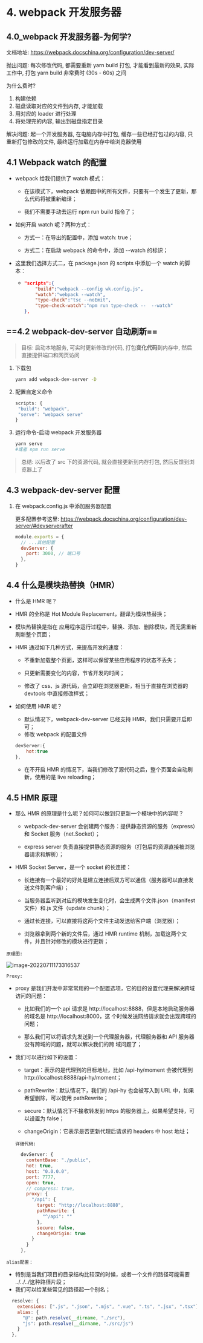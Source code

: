 # 4. webpack 开发服务器

## 4.0_webpack 开发服务器-为何学?

文档地址: https://webpack.docschina.org/configuration/dev-server/

抛出问题: 每次修改代码, 都需要重新 yarn build 打包, 才能看到最新的效果, 实际工作中, 打包 yarn build 非常费时 (30s - 60s) 之间

为什么费时?

1. 构建依赖
2. 磁盘读取对应的文件到内存, 才能加载
3. 用对应的 loader 进行处理
4. 将处理完的内容, 输出到磁盘指定目录

解决问题: 起一个开发服务器, 在电脑内存中打包, 缓存一些已经打包过的内容, 只重新打包修改的文件, 最终运行加载在内存中给浏览器使用

## 4.1 Webpack watch 的配置

- webpack 给我们提供了 watch 模式：

  - 在该模式下，webpack 依赖图中的所有文件，只要有一个发生了更新，那么代码将被重新编译；

  - 我们不需要手动去运行 npm run build 指令了；

- 如何开启 watch 呢？两种方式：

  - 方式一：在导出的配置中，添加 watch: true；

  - 方式二：在启动 webpack 的命令中，添加 --watch 的标识；

- 这里我们选择方式二，在 package.json 的 scripts 中添加一个 watch 的脚本：

  - ```json
    "scripts":{
        "build":"webpack --config wk.config.js",
        "watch":"webpack --watch",
        "type-check":"tsc --noEmit",
        "type-check-watch":"npm run type-check --  --watch"
    },
    ```

## ==4.2 webpack-dev-server 自动刷新==

> 目标: 启动本地服务, 可实时更新修改的代码, 打包**变化代码**到内存中, 然后直接提供端口和网页访问

1. 下载包

   ```bash
   yarn add webpack-dev-server -D
   ```

2. 配置自定义命令

   ```js
   scripts: {
   	"build": "webpack",
   	"serve": "webpack serve"
   }
   ```

3. 运行命令-启动 webpack 开发服务器

   ```bash
   yarn serve
   #或者 npm run serve
   ```

> 总结: 以后改了 src 下的资源代码, 就会直接更新到内存打包, 然后反馈到浏览器上了

## 4.3 webpack-dev-server 配置

1. 在 webpack.config.js 中添加服务器配置

   更多配置参考这里: https://webpack.docschina.org/configuration/dev-server/#devserverafter

   ```js
   module.exports = {
     // ...其他配置
     devServer: {
       port: 3000, // 端口号
     },
   }
   ```

## 4.4 什么是模块热替换（HMR）

- 什么是 HMR 呢？

- HMR 的全称是 Hot Module Replacement，翻译为模块热替换；

- 模块热替换是指在 应用程序运行过程中，替换、添加、删除模块，而无需重新刷新整个页面；

- HMR 通过如下几种方式，来提高开发的速度：

  - 不重新加载整个页面，这样可以保留某些应用程序的状态不丢失；
  - 只更新需要变化的内容，节省开发的时间；

  - 修改了 css、js 源代码，会立即在浏览器更新，相当于直接在浏览器的 devtools 中直接修改样式；

- 如何使用 HMR 呢？

  - 默认情况下，webpack-dev-server 已经支持 HMR，我们只需要开启即可；
  - 修改 webpack 的配置文件

  ```js
  devServer:{
      hot:true
  },
  ```

  - 在不开启 HMR 的情况下，当我们修改了源代码之后，整个页面会自动刷新，使用的是 live reloading；

## 4.5 HMR 原理

- 那么 HMR 的原理是什么呢？如何可以做到只更新一个模块中的内容呢？

  - webpack-dev-server 会创建两个服务：提供静态资源的服务（express）和 Socket 服务（net.Socket）；

  - express server 负责直接提供静态资源的服务（打包后的资源直接被浏览器请求和解析）；

- HMR Socket Server，是一个 socket 的长连接：

  - 长连接有一个最好的好处是建立连接后双方可以通信（服务器可以直接发送文件到客户端）；

  - 当服务器监听到对应的模块发生变化时，会生成两个文件.json（manifest 文件）和.js 文件（update chunk）；

  - 通过长连接，可以直接将这两个文件主动发送给客户端（浏览器）；

  - 浏览器拿到两个新的文件后，通过 HMR runtime 机制，加载这两个文件，并且针对修改的模块进行更新；

`原理图:`

![image-20220711173316537](../../images/image-20220711173316537.png)

`Proxy:`

- proxy 是我们开发中非常常用的一个配置选项，它的目的设置代理来解决跨域访问的问题：

  - 比如我们的一个 api 请求是 http://localhost:8888，但是本地启动服务器的域名是 http://localhost:8000，这 个时候发送网络请求就会出现跨域的问题；

  - 那么我们可以将请求先发送到一个代理服务器，代理服务器和 API 服务器没有跨域的问题，就可以解决我们的跨 域问题了；

- 我们可以进行如下的设置：

  - target：表示的是代理到的目标地址，比如 /api-hy/moment 会被代理到 http://localhost:8888/api-hy/moment；

  - pathRewrite：默认情况下，我们的 /api-hy 也会被写入到 URL 中，如果希望删除，可以使用 pathRewrite；

  - secure：默认情况下不接收转发到 https 的服务器上，如果希望支持，可以设置为 false；

  - changeOrigin：它表示是否更新代理后请求的 headers 中 host 地址；

  `详细代码:`

  ```js
    devServer: {
      contentBase: "./public",
      hot: true,
      host: "0.0.0.0",
      port: 7777,
      open: true,
      // compress: true,
      proxy: {
        "/api": {
          target: "http://localhost:8888",
          pathRewrite: {
            "^/api": ""
          },
          secure: false,
          changeOrigin: true
        }
      }
    },
  ```

`alias配置：`

- 特别是当我们项目的目录结构比较深的时候，或者一个文件的路径可能需要 ../../../这种路径片段；
- 我们可以给某些常见的路径起一个别名；

```js
  resolve: {
    extensions: [".js", ".json", ".mjs", ".vue", ".ts", ".jsx", ".tsx"],
    alias: {
      "@": path.resolve(__dirname, "./src"),
      "js": path.resolve(__dirname, "./src/js")
    }
  },
```
